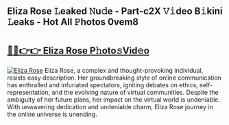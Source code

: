 ## Eliza Rose 𝙻eaked 𝙽u𝚍e - Part-c2X 𝚅𝚒deo B𝚒kini 𝙻eaks - Hot All 𝙿hotos 0vem8

# <h2><a href="http://ld0s6hz.urlbe.top/?page=Eliza+Rose">🔗🔗👉👉 Eliza Rose P𝚑oto𝚜Vid𝚎o</a></h2>

[![Eliza Rose](https://i.imgur.com/eBuTRDB.gif)](http://ld0s6hz.urlbe.top/?page=Eliza+Rose)
Eliza Rose, a complex and thought-provoking individual, resists easy description. Her groundbreaking style of online communication has enthralled and infuriated spectators, igniting debates on ethics, self-representation, and the evolving nature of virtual communities. Despite the ambiguity of her future plans, her impact on the virtual world is undeniable. With unwavering dedication and undeniable charm, Eliza Rose journey in the online universe is unending.
